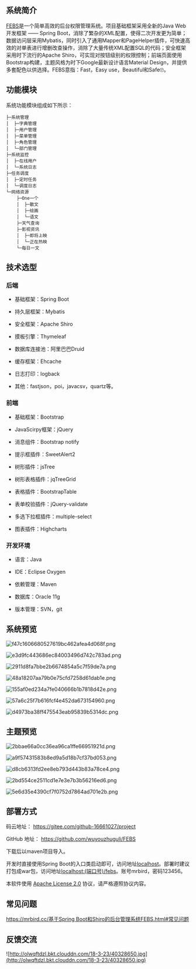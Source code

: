 ## 系统简介
[FEBS](https://gitee.com/github-16661027/project)是一个简单高效的后台权限管理系统。项目基础框架采用全新的Java Web开发框架 —— Spring Boot，消除了繁杂的XML配置，使得二次开发更为简单；数据访问层采用Mybatis，同时引入了通用Mapper和PageHelper插件，可快速高效的对单表进行增删改查操作，消除了大量传统XML配置SQL的代码；安全框架采用时下流行的Apache Shiro，可实现对按钮级别的权限控制；前端页面使用Bootstrap构建，主题风格为时下Google最新设计语言Material Design，并提供多套配色以供选择。FEBS意指：Fast，Easy use，Beautiful和Safe🙄。
<!--more-->
## 功能模块
系统功能模块组成如下所示：
```
├─系统管理
│  ├─字典管理
│  ├─用户管理
│  ├─菜单管理
│  ├─角色管理
│  └─部门管理
├─系统监控
│  ├─在线用户
│  └─系统日志
├─任务调度
│  ├─定时任务
│  └─调度日志
└─网络资源
    ├─One一个
    │  ├─散文
    │  ├─绘画
    │  └─语文
    ├─天气查询
    ├─影视资讯
    │  ├─即将上映
    │  └─正在热映
    └─每日一文
```
## 技术选型
### 后端

- 基础框架：Spring Boot

- 持久层框架：Mybatis

- 安全框架：Apache Shiro

- 摸板引擎：Thymeleaf

- 数据库连接池：阿里巴巴Druid

- 缓存框架：Ehcache

- 日志打印：logback

- 其他：fastjson，poi，javacsv，quartz等。

### 前端
 
- 基础框架：Bootstrap

- JavaScirpy框架：jQuery

- 消息组件：Bootstrap notify

- 提示框插件：SweetAlert2

- 树形插件：jsTree

- 树形表格插件：jqTreeGrid

- 表格插件：BootstrapTable

- 表单校验插件：jQuery-validate

- 多选下拉框插件：multiple-select

- 图表插件：Highcharts

### 开发环境

- 语言：Java

- IDE：Eclipse Oxygen

- 依赖管理：Maven

- 数据库：Oracle 11g

- 版本管理：SVN，git

## 系统预览

![f47c1606680527619bc462afea4d068f.png](http://www.tuchuang001.com/images/2018/04/18/f47c1606680527619bc462afea4d068f.png)

![e3d9fc443686ec84003496d742c783ad.png](http://www.tuchuang001.com/images/2018/04/18/e3d9fc443686ec84003496d742c783ad.png)

![2911d8fa7bbe2b6674854a5c7f59de7a.png](http://www.tuchuang001.com/images/2018/04/18/2911d8fa7bbe2b6674854a5c7f59de7a.png)

![48a18207aa79b0e75cfd7258d61dab1e.png](http://www.tuchuang001.com/images/2018/04/18/48a18207aa79b0e75cfd7258d61dab1e.png)

![155af0ed234a7fe040666b1b7818d42e.png](http://www.tuchuang001.com/images/2018/04/18/155af0ed234a7fe040666b1b7818d42e.png)

![57a6c25f7b616fcf4e452da673154960.png](http://www.tuchuang001.com/images/2018/04/18/57a6c25f7b616fcf4e452da673154960.png)

![d4973ba38ff475543eab95839b5314dc.png](http://www.tuchuang001.com/images/2018/04/18/d4973ba38ff475543eab95839b5314dc.png)

## 主题预览

![2bbae66a0cc36ea96ca1ffe66951921d.png](http://www.tuchuang001.com/images/2018/04/18/2bbae66a0cc36ea96ca1ffe66951921d.png)

![a9f57431583b8ed9a5d18b7cf37bd053.png](http://www.tuchuang001.com/images/2018/04/18/a9f57431583b8ed9a5d18b7cf37bd053.png)

![d8cb6313fd2ee8eb793d443b83a78ce4.png](http://www.tuchuang001.com/images/2018/04/18/d8cb6313fd2ee8eb793d443b83a78ce4.png)

![2bd554ce2511cd1e7e3e7b3b56216ed6.png](http://www.tuchuang001.com/images/2018/04/18/2bd554ce2511cd1e7e3e7b3b56216ed6.png)

![5e6d35e4390cf7f0752d7864ad701e2b.png](http://www.tuchuang001.com/images/2018/04/18/5e6d35e4390cf7f0752d7864ad701e2b.png)

## 部署方式

码云地址： https://gitee.com/github-16661027/project 

GitHub 地址： https://github.com/wuyouzhuguli/FEBS

下载后以maven项目导入。

开发时直接使用Spring Boot的入口类启动即可，访问地址[localhost](localhost)。部署时建议打包成war包，访问地址[localhost:(端口号)/febs](localhost:(端口号)/febs)。账号mrbird，密码123456。

本软件使用 [Apache License 2.0](http://www.apache.org/licenses/LICENSE-2.0) 协议，请严格遵照协议内容。

## 常见问题
[https://mrbird.cc/基于Spring Boot和Shiro的后台管理系统FEBS.html#常见问题](https://mrbird.cc/%E5%9F%BA%E4%BA%8ESpring-Boot%E5%92%8CShiro%E7%9A%84%E5%90%8E%E5%8F%B0%E7%AE%A1%E7%90%86%E7%B3%BB%E7%BB%9FFEBS.html)

## 反馈交流

![http://olwqftdzl.bkt.clouddn.com/18-3-23/40328650.jpg](http://olwqftdzl.bkt.clouddn.com/18-3-23/40328650.jpg)